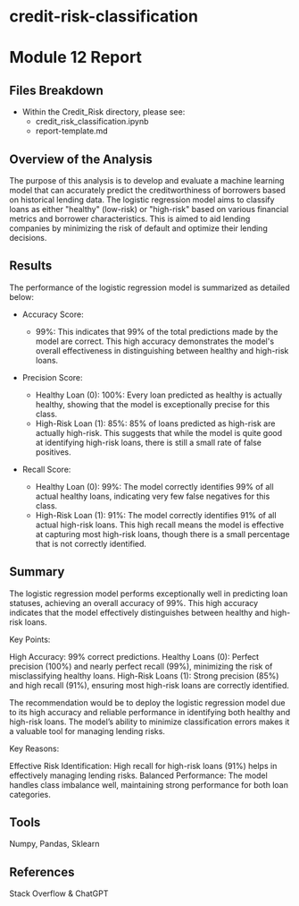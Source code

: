 # credit-risk-classification

# Module 12 Report

## Files Breakdown
- Within the Credit_Risk directory, please see:
    - credit_risk_classification.ipynb
    - report-template.md
      
## Overview of the Analysis
The purpose of this analysis is to develop and evaluate a machine learning model that can accurately predict the creditworthiness of borrowers based on historical lending data. The logistic regression model aims to classify loans as either "healthy" (low-risk) or "high-risk" based on various financial metrics and borrower characteristics. This is aimed to aid lending companies by minimizing the risk of default and optimize their lending decisions.


## Results

The performance of the logistic regression model is summarized as detailed below:

- Accuracy Score:

    - 99%: This indicates that 99% of the total predictions made by the model are correct. This high accuracy demonstrates the model's overall effectiveness in distinguishing between healthy and high-risk loans.

- Precision Score:

    - Healthy Loan (0): 100%: Every loan predicted as healthy is actually healthy, showing that the model is exceptionally precise for this class.
    - High-Risk Loan (1): 85%: 85% of loans predicted as high-risk are actually high-risk. This suggests that while the model is quite good at identifying high-risk loans, there is still a small rate of false positives.

- Recall Score:

    - Healthy Loan (0): 99%: The model correctly identifies 99% of all actual healthy loans, indicating very few false negatives for this class.
    - High-Risk Loan (1): 91%: The model correctly identifies 91% of all actual high-risk loans. This high recall means the model is effective at capturing most high-risk loans, though there is a small percentage that is not correctly identified.



## Summary

The logistic regression model performs exceptionally well in predicting loan statuses, achieving an overall accuracy of 99%. This high accuracy indicates that the model effectively distinguishes between healthy and high-risk loans.

Key Points:

High Accuracy: 99% correct predictions.
Healthy Loans (0): Perfect precision (100%) and nearly perfect recall (99%), minimizing the risk of misclassifying healthy loans.
High-Risk Loans (1): Strong precision (85%) and high recall (91%), ensuring most high-risk loans are correctly identified.

The recommendation would be to deploy the logistic regression model due to its high accuracy and reliable performance in identifying both healthy and high-risk loans. The model’s ability to minimize classification errors makes it a valuable tool for managing lending risks.

Key Reasons:

Effective Risk Identification: High recall for high-risk loans (91%) helps in effectively managing lending risks.
Balanced Performance: The model handles class imbalance well, maintaining strong performance for both loan categories.

## Tools
Numpy, Pandas, Sklearn

## References
Stack Overflow & ChatGPT
